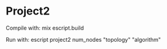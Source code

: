 # Project2

Compile with:
mix escript.build

Run with:
escript project2 num_nodes "topology" "algorithm"

